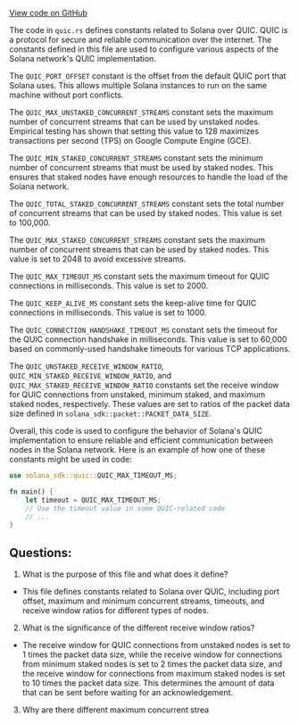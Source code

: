 [View code on GitHub](https://github.com/solana-labs/solana/blob/master/sdk/src/quic.rs)

The code in `quic.rs` defines constants related to Solana over QUIC. QUIC is a protocol for secure and reliable communication over the internet. The constants defined in this file are used to configure various aspects of the Solana network's QUIC implementation.

The `QUIC_PORT_OFFSET` constant is the offset from the default QUIC port that Solana uses. This allows multiple Solana instances to run on the same machine without port conflicts.

The `QUIC_MAX_UNSTAKED_CONCURRENT_STREAMS` constant sets the maximum number of concurrent streams that can be used by unstaked nodes. Empirical testing has shown that setting this value to 128 maximizes transactions per second (TPS) on Google Compute Engine (GCE).

The `QUIC_MIN_STAKED_CONCURRENT_STREAMS` constant sets the minimum number of concurrent streams that must be used by staked nodes. This ensures that staked nodes have enough resources to handle the load of the Solana network.

The `QUIC_TOTAL_STAKED_CONCURRENT_STREAMS` constant sets the total number of concurrent streams that can be used by staked nodes. This value is set to 100,000.

The `QUIC_MAX_STAKED_CONCURRENT_STREAMS` constant sets the maximum number of concurrent streams that can be used by staked nodes. This value is set to 2048 to avoid excessive streams.

The `QUIC_MAX_TIMEOUT_MS` constant sets the maximum timeout for QUIC connections in milliseconds. This value is set to 2000.

The `QUIC_KEEP_ALIVE_MS` constant sets the keep-alive time for QUIC connections in milliseconds. This value is set to 1000.

The `QUIC_CONNECTION_HANDSHAKE_TIMEOUT_MS` constant sets the timeout for the QUIC connection handshake in milliseconds. This value is set to 60,000 based on commonly-used handshake timeouts for various TCP applications.

The `QUIC_UNSTAKED_RECEIVE_WINDOW_RATIO`, `QUIC_MIN_STAKED_RECEIVE_WINDOW_RATIO`, and `QUIC_MAX_STAKED_RECEIVE_WINDOW_RATIO` constants set the receive window for QUIC connections from unstaked, minimum staked, and maximum staked nodes, respectively. These values are set to ratios of the packet data size defined in `solana_sdk::packet::PACKET_DATA_SIZE`.

Overall, this code is used to configure the behavior of Solana's QUIC implementation to ensure reliable and efficient communication between nodes in the Solana network. Here is an example of how one of these constants might be used in code:

```rust
use solana_sdk::quic::QUIC_MAX_TIMEOUT_MS;

fn main() {
    let timeout = QUIC_MAX_TIMEOUT_MS;
    // Use the timeout value in some QUIC-related code
    // ...
}
```
## Questions: 
 1. What is the purpose of this file and what does it define?
- This file defines constants related to Solana over QUIC, including port offset, maximum and minimum concurrent streams, timeouts, and receive window ratios for different types of nodes.

2. What is the significance of the different receive window ratios?
- The receive window for QUIC connections from unstaked nodes is set to 1 times the packet data size, while the receive window for connections from minimum staked nodes is set to 2 times the packet data size, and the receive window for connections from maximum staked nodes is set to 10 times the packet data size. This determines the amount of data that can be sent before waiting for an acknowledgement.

3. Why are there different maximum concurrent strea